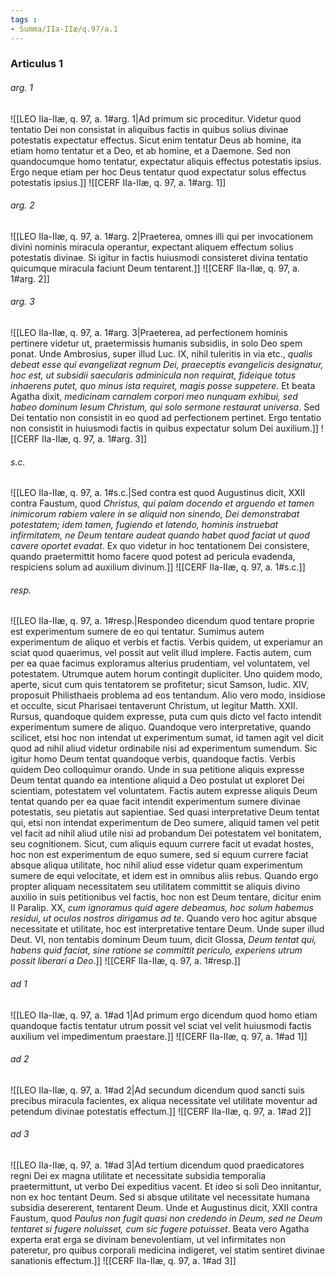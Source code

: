 ```yaml
---
tags : 
- Summa/IIa-IIæ/q.97/a.1
---
```


### Articulus 1

###### arg. 1
![[LEO IIa-IIæ, q. 97, a. 1#arg. 1|Ad primum sic proceditur. Videtur quod tentatio Dei non consistat in aliquibus factis in quibus solius divinae potestatis expectatur effectus. Sicut enim tentatur Deus ab homine, ita etiam homo tentatur et a Deo, et ab homine, et a Daemone. Sed non quandocumque homo tentatur, expectatur aliquis effectus potestatis ipsius. Ergo neque etiam per hoc Deus tentatur quod expectatur solus effectus potestatis ipsius.]]
![[CERF IIa-IIæ, q. 97, a. 1#arg. 1]]

###### arg. 2
![[LEO IIa-IIæ, q. 97, a. 1#arg. 2|Praeterea, omnes illi qui per invocationem divini nominis miracula operantur, expectant aliquem effectum solius potestatis divinae. Si igitur in factis huiusmodi consisteret divina tentatio quicumque miracula faciunt Deum tentarent.]]
![[CERF IIa-IIæ, q. 97, a. 1#arg. 2]]

###### arg. 3
![[LEO IIa-IIæ, q. 97, a. 1#arg. 3|Praeterea, ad perfectionem hominis pertinere videtur ut, praetermissis humanis subsidiis, in solo Deo spem ponat. Unde Ambrosius, super illud Luc. IX, nihil tuleritis in via etc., *qualis debeat esse qui evangelizat regnum Dei, praeceptis evangelicis designatur, hoc est, ut subsidii saecularis adminicula non requirat, fideique totus inhaerens putet, quo minus ista requiret, magis posse suppetere*. Et beata Agatha dixit, *medicinam carnalem corpori meo nunquam exhibui, sed habeo dominum Iesum Christum, qui solo sermone restaurat universa*. Sed Dei tentatio non consistit in eo quod ad perfectionem pertinet. Ergo tentatio non consistit in huiusmodi factis in quibus expectatur solum Dei auxilium.]]
![[CERF IIa-IIæ, q. 97, a. 1#arg. 3]]

###### s.c.
![[LEO IIa-IIæ, q. 97, a. 1#s.c.|Sed contra est quod Augustinus dicit, XXII contra Faustum, quod *Christus, qui palam docendo et arguendo et tamen inimicorum rabiem valere in se aliquid non sinendo, Dei demonstrabat potestatem; idem tamen, fugiendo et latendo, hominis instruebat infirmitatem, ne Deum tentare audeat quando habet quod faciat ut quod cavere oportet evadat*. Ex quo videtur in hoc tentationem Dei consistere, quando praetermittit homo facere quod potest ad pericula evadenda, respiciens solum ad auxilium divinum.]]
![[CERF IIa-IIæ, q. 97, a. 1#s.c.]]

###### resp.
![[LEO IIa-IIæ, q. 97, a. 1#resp.|Respondeo dicendum quod tentare proprie est experimentum sumere de eo qui tentatur. Sumimus autem experimentum de aliquo et verbis et factis. Verbis quidem, ut experiamur an sciat quod quaerimus, vel possit aut velit illud implere. Factis autem, cum per ea quae facimus exploramus alterius prudentiam, vel voluntatem, vel potestatem. Utrumque autem horum contingit dupliciter. Uno quidem modo, aperte, sicut cum quis tentatorem se profitetur; sicut Samson, Iudic. XIV, proposuit Philisthaeis problema ad eos tentandum. Alio vero modo, insidiose et occulte, sicut Pharisaei tentaverunt Christum, ut legitur Matth. XXII. Rursus, quandoque quidem expresse, puta cum quis dicto vel facto intendit experimentum sumere de aliquo. Quandoque vero interpretative, quando scilicet, etsi hoc non intendat ut experimentum sumat, id tamen agit vel dicit quod ad nihil aliud videtur ordinabile nisi ad experimentum sumendum. Sic igitur homo Deum tentat quandoque verbis, quandoque factis. Verbis quidem Deo colloquimur orando. Unde in sua petitione aliquis expresse Deum tentat quando ea intentione aliquid a Deo postulat ut exploret Dei scientiam, potestatem vel voluntatem. Factis autem expresse aliquis Deum tentat quando per ea quae facit intendit experimentum sumere divinae potestatis, seu pietatis aut sapientiae. Sed quasi interpretative Deum tentat qui, etsi non intendat experimentum de Deo sumere, aliquid tamen vel petit vel facit ad nihil aliud utile nisi ad probandum Dei potestatem vel bonitatem, seu cognitionem. Sicut, cum aliquis equum currere facit ut evadat hostes, hoc non est experimentum de equo sumere, sed si equum currere faciat absque aliqua utilitate, hoc nihil aliud esse videtur quam experimentum sumere de equi velocitate, et idem est in omnibus aliis rebus. Quando ergo propter aliquam necessitatem seu utilitatem committit se aliquis divino auxilio in suis petitionibus vel factis, hoc non est Deum tentare, dicitur enim II Paralip. XX, *cum ignoramus quid agere debeamus, hoc solum habemus residui, ut oculos nostros dirigamus ad te*. Quando vero hoc agitur absque necessitate et utilitate, hoc est interpretative tentare Deum. Unde super illud Deut. VI, non tentabis dominum Deum tuum, dicit Glossa, *Deum tentat qui, habens quid faciat, sine ratione se committit periculo, experiens utrum possit liberari a Deo*.]]
![[CERF IIa-IIæ, q. 97, a. 1#resp.]]

###### ad 1
![[LEO IIa-IIæ, q. 97, a. 1#ad 1|Ad primum ergo dicendum quod homo etiam quandoque factis tentatur utrum possit vel sciat vel velit huiusmodi factis auxilium vel impedimentum praestare.]]
![[CERF IIa-IIæ, q. 97, a. 1#ad 1]]

###### ad 2
![[LEO IIa-IIæ, q. 97, a. 1#ad 2|Ad secundum dicendum quod sancti suis precibus miracula facientes, ex aliqua necessitate vel utilitate moventur ad petendum divinae potestatis effectum.]]
![[CERF IIa-IIæ, q. 97, a. 1#ad 2]]

###### ad 3
![[LEO IIa-IIæ, q. 97, a. 1#ad 3|Ad tertium dicendum quod praedicatores regni Dei ex magna utilitate et necessitate subsidia temporalia praetermittunt, ut verbo Dei expeditius vacent. Et ideo si soli Deo innitantur, non ex hoc tentant Deum. Sed si absque utilitate vel necessitate humana subsidia desererent, tentarent Deum. Unde et Augustinus dicit, XXII contra Faustum, quod *Paulus non fugit quasi non credendo in Deum, sed ne Deum tentaret si fugere noluisset, cum sic fugere potuisset*. Beata vero Agatha experta erat erga se divinam benevolentiam, ut vel infirmitates non pateretur, pro quibus corporali medicina indigeret, vel statim sentiret divinae sanationis effectum.]]
![[CERF IIa-IIæ, q. 97, a. 1#ad 3]]

